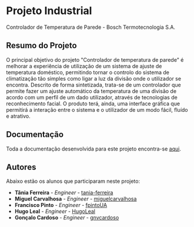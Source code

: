 # Projeto Industrial

Controlador de Temperatura de Parede - Bosch Termotecnologia S.A.


## Resumo do Projeto

O principal objetivo do projeto "Controlador de temperatura de parede" é melhorar a experiência de utilização de um sistema de ajuste de temperatura doméstico, permitindo tornar o controlo do sistema de climatização tão simples como ligar a luz da divisão onde o utilizador se encontra.
Descrito de forma sintetizada, trata-se de um controlador que permite fazer um ajuste automático da temperatura de uma divisão de acordo com um perfil de um dado utilizador, através de tecnologias de reconhecimento facial. O produto terá, ainda, uma interface gráfica que permitirá a interação entre o sistema e o utilizador de um modo fácil, fluído e atrativo.


## Documentação

Toda a documentação desenvolvida para este projeto encontra-se [aqui](https://l.facebook.com/l.php?u=https%3A%2F%2Fuapt33090-my.sharepoint.com%2F%3Af%3A%2Fg%2Fpersonal%2Ftania_s_ferreira_ua_pt%2FEsBj3CeFHpNJgQ_ectW-LGsBVEvg0_znVbfWN7Y5KujqeQ%3Fe%3DtvfFny%26fbclid%3DIwAR3L3L73wiRKMtnyJ1j0Yr4Ct-DrlPSFrAteiVxtTHoMnsdn3HsACjWj0P8&h=AT3XRrOttAKqdZbomwXcq7Til2ME5fmBgBqf5jCb51pavPi_kJ7OKEuG86F8E0vmi-9pHjQEq5gb7ytAJ5JIFWEr_7AoCjuNbrvp1ZMtfXKs4lt1z0uTC_ll6paW6PjJuys).


## Autores

Abaixo estão os alunos que participaram neste projeto:

* **Tânia Ferreira**    - *Engineer* - [tania-ferreira](https://github.com/tania-ferreira)
* **Miguel Carvalhosa** - *Engineer* - [miguelcarvalhosa](https://github.com/miguelcarvalhosa)
* **Francisco Pinto**   - *Engineer* - [fpintoUA](https://github.com/fpintoUA)
* **Hugo Leal**         - *Engineer* - [HugoLeal](https://github.com/HugoLeal)
* **Gonçalo Cardoso**   - *Engineer* - [gnvcardoso](https://github.com/gnvcardoso)

